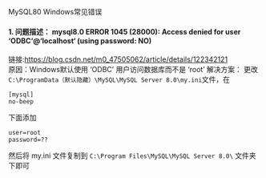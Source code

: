 MySQL80 Windows常见错误

#### 1. 问题描述： mysql8.0 ERROR 1045 (28000): Access denied for user ‘ODBC‘@‘localhost‘ (using password: NO)
链接:<https://blog.csdn.net/m0_47505062/article/details/122342121><br>
原因：Windows默认使用 ‘ODBC’ 用户访问数据库而不是 ‘root’
解决方案： 更改 `C:\ProgramData（默认隐藏）\MySQL\MySQL Server 8.0\my.ini`文件，在
```
[mysql]
no-beep
```
下面添加
```  
user=root 
password=?? 
```
然后将 my.ini 文件复制到 `C:\Program Files\MySQL\MySQL Server 8.0\` 文件夹下即可
